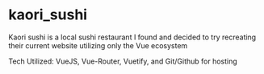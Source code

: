 # kaori_sushi

Kaori sushi is a local sushi restaurant I found and decided to try recreating their current website utilizing only the Vue ecosystem

Tech Utilized:
VueJS, Vue-Router, Vuetify, and Git/Github for hosting
